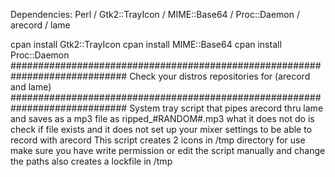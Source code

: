 
Dependencies: 
Perl / Gtk2::TrayIcon / MIME::Base64 / Proc::Daemon / arecord / lame

cpan install Gtk2::TrayIcon
cpan install MIME::Base64 
cpan install Proc::Daemon 
#############################################################################
Check your distros repositories for (arecord and lame) 
#############################################################################
System tray script that pipes arecord thru lame and saves as a mp3 file
as ripped_#RANDOM#.mp3 what it does not do is check if file exists and it 
does not set up your mixer settings to be able to record with arecord 
This script creates 2 icons in /tmp directory for use make sure you have
write permission or edit the script manually and change the paths 
also creates a lockfile in /tmp
